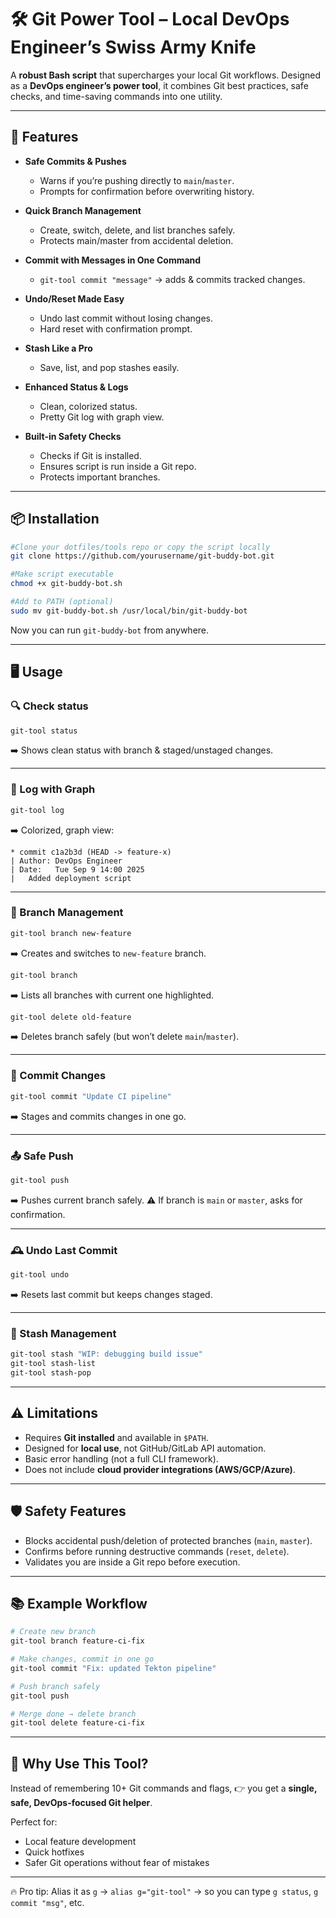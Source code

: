 
# 🛠️ Git Power Tool – Local DevOps Engineer’s Swiss Army Knife

A **robust Bash script** that supercharges your local Git workflows. Designed as a **DevOps engineer’s power tool**, it combines Git best practices, safe checks, and time-saving commands into one utility.

---

## 🚀 Features

* **Safe Commits & Pushes**

  * Warns if you’re pushing directly to `main`/`master`.
  * Prompts for confirmation before overwriting history.

* **Quick Branch Management**

  * Create, switch, delete, and list branches safely.
  * Protects main/master from accidental deletion.

* **Commit with Messages in One Command**

  * `git-tool commit "message"` → adds & commits tracked changes.

* **Undo/Reset Made Easy**

  * Undo last commit without losing changes.
  * Hard reset with confirmation prompt.

* **Stash Like a Pro**

  * Save, list, and pop stashes easily.

* **Enhanced Status & Logs**

  * Clean, colorized status.
  * Pretty Git log with graph view.

* **Built-in Safety Checks**

  * Checks if Git is installed.
  * Ensures script is run inside a Git repo.
  * Protects important branches.

---

## 📦 Installation

```bash
#Clone your dotfiles/tools repo or copy the script locally
git clone https://github.com/yourusername/git-buddy-bot.git

#Make script executable
chmod +x git-buddy-bot.sh

#Add to PATH (optional)
sudo mv git-buddy-bot.sh /usr/local/bin/git-buddy-bot
```

Now you can run `git-buddy-bot` from anywhere.

---

## 🖥️ Usage

### 🔍 Check status

```bash
git-tool status
```

➡️ Shows clean status with branch & staged/unstaged changes.

---

### 📖 Log with Graph

```bash
git-tool log
```

➡️ Colorized, graph view:

```
* commit c1a2b3d (HEAD -> feature-x)
| Author: DevOps Engineer
| Date:   Tue Sep 9 14:00 2025
|   Added deployment script
```

---

### 🌱 Branch Management

```bash
git-tool branch new-feature
```

➡️ Creates and switches to `new-feature` branch.

```bash
git-tool branch
```

➡️ Lists all branches with current one highlighted.

```bash
git-tool delete old-feature
```

➡️ Deletes branch safely (but won’t delete `main`/`master`).

---

### 💾 Commit Changes

```bash
git-tool commit "Update CI pipeline"
```

➡️ Stages and commits changes in one go.

---

### 📤 Safe Push

```bash
git-tool push
```

➡️ Pushes current branch safely.
⚠️ If branch is `main` or `master`, asks for confirmation.

---

### 🕰️ Undo Last Commit

```bash
git-tool undo
```

➡️ Resets last commit but keeps changes staged.

---

### 🎒 Stash Management

```bash
git-tool stash "WIP: debugging build issue"
git-tool stash-list
git-tool stash-pop
```

---

## ⚠️ Limitations

* Requires **Git installed** and available in `$PATH`.
* Designed for **local use**, not GitHub/GitLab API automation.
* Basic error handling (not a full CLI framework).
* Does not include **cloud provider integrations (AWS/GCP/Azure)**.

---

## 🛡️ Safety Features

* Blocks accidental push/deletion of protected branches (`main`, `master`).
* Confirms before running destructive commands (`reset`, `delete`).
* Validates you are inside a Git repo before execution.

---

## 📚 Example Workflow

```bash
# Create new branch
git-tool branch feature-ci-fix

# Make changes, commit in one go
git-tool commit "Fix: updated Tekton pipeline"

# Push branch safely
git-tool push

# Merge done → delete branch
git-tool delete feature-ci-fix
```

---

## 🎯 Why Use This Tool?

Instead of remembering 10+ Git commands and flags,
👉 you get a **single, safe, DevOps-focused Git helper**.

Perfect for:

* Local feature development
* Quick hotfixes
* Safer Git operations without fear of mistakes

---

🔥 Pro tip: Alias it as `g` → `alias g="git-tool"` → so you can type `g status`, `g commit "msg"`, etc.
